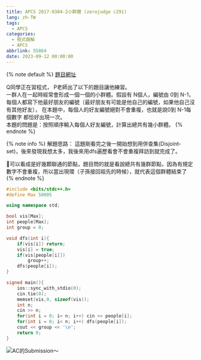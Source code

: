 ```yaml
---
title: APCS 2017-0304-2小群體 (zerojudge c291)
lang: zh-TW
tags:
  - APCS
categories:
  - 程式題解
  - APCS
abbrlink: 55864
date: 2023-09-12 00:00:00
---
```


{% note default %}
[題目網址](https://zerojudge.tw/ShowProblem?problemid=c291)

Q同學正在習程式， P老師出了以下的題目讓他練習。  
一群人在一起時經常會形成一個一個的小群體。假設有 N個人，編號由 0到 N-1，每個人都寫下他最好朋友的編號（最好朋友有可能是他自己的編號，如果他自己沒有其他好友）， 在本題中，每個人的好友編號絕對不會重複，也就是說0到 N-1每個數字 都恰好出現一次。  
本題的問題是：按照順序輸入每個人好友編號，計算出總共有幾小群體。
{% endnote %}
<!--more-->

{% note info %}
解題思路：
這題剛看完之後一開始想到用併查集(Disjoint-set)，後來發現我想太多，我後來用dfs遍歷看會不會重複拜訪到就完成了。

🌟可以看成是好幾顆聯通的節點，題目問的就是看說總共有幾群節點，因為有規定數字不會重複，所以當出現環（子孫接回祖先的時候），就代表這個群體結束了
{% endnote %}

```c++ APCS 2017-0304-2小群體
#include <bits/stdc++.h>
#define Max 50005

using namespace std;

bool vis[Max];
int people[Max];
int group = 0;

void dfs(int i){
    if(vis[i]) return;
    vis[i] = true;
    if(vis[people[i]])
        group++;
    dfs(people[i]);
}

signed main(){
    ios::sync_with_stdio(0);
    cin.tie(0);
    memset(vis,0, sizeof(vis));
    int n;
    cin >> n;
    for(int i = 0; i< n; i++) cin >> people[i];
    for(int i = 0; i< n; i++) dfs(people[i]);
    cout << group << '\n';
    return 0;
}
```

![AC的Submission～](https://i.imgur.com/EX8G4n9.png)

